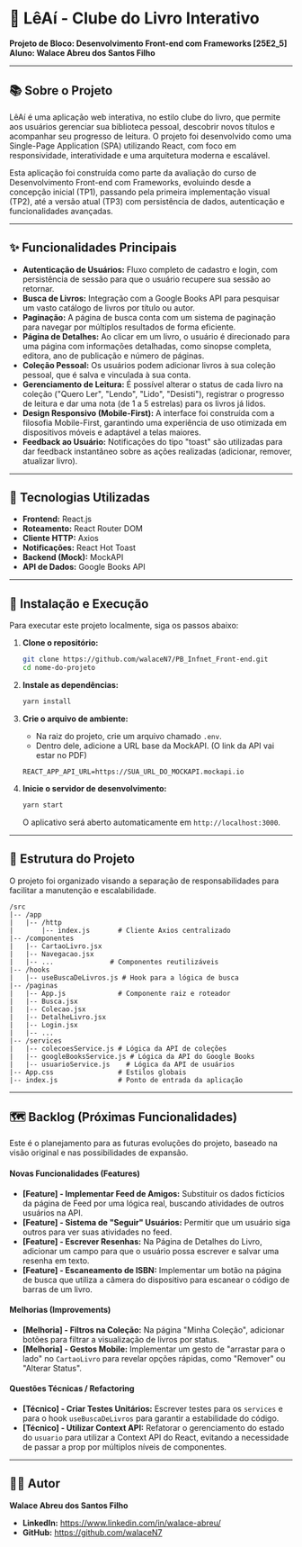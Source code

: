 # 📖 LêAí - Clube do Livro Interativo

**Projeto de Bloco: Desenvolvimento Front-end com Frameworks [25E2_5]**
**Aluno: Walace Abreu dos Santos Filho**

---

## 📚 Sobre o Projeto

LêAí é uma aplicação web interativa, no estilo clube do livro, que permite aos usuários gerenciar sua biblioteca pessoal, descobrir novos títulos e acompanhar seu progresso de leitura. O projeto foi desenvolvido como uma Single-Page Application (SPA) utilizando React, com foco em responsividade, interatividade e uma arquitetura moderna e escalável.

Esta aplicação foi construída como parte da avaliação do curso de Desenvolvimento Front-end com Frameworks, evoluindo desde a concepção inicial (TP1), passando pela primeira implementação visual (TP2), até a versão atual (TP3) com persistência de dados, autenticação e funcionalidades avançadas.

---

## ✨ Funcionalidades Principais

- **Autenticação de Usuários:** Fluxo completo de cadastro e login, com persistência de sessão para que o usuário recupere sua sessão ao retornar.
- **Busca de Livros:** Integração com a Google Books API para pesquisar um vasto catálogo de livros por título ou autor.
- **Paginação:** A página de busca conta com um sistema de paginação para navegar por múltiplos resultados de forma eficiente.
- **Página de Detalhes:** Ao clicar em um livro, o usuário é direcionado para uma página com informações detalhadas, como sinopse completa, editora, ano de publicação e número de páginas.
- **Coleção Pessoal:** Os usuários podem adicionar livros à sua coleção pessoal, que é salva e vinculada à sua conta.
- **Gerenciamento de Leitura:** É possível alterar o status de cada livro na coleção ("Quero Ler", "Lendo", "Lido", "Desisti"), registrar o progresso de leitura e dar uma nota (de 1 a 5 estrelas) para os livros já lidos.
- **Design Responsivo (Mobile-First):** A interface foi construída com a filosofia Mobile-First, garantindo uma experiência de uso otimizada em dispositivos móveis e adaptável a telas maiores.
- **Feedback ao Usuário:** Notificações do tipo "toast" são utilizadas para dar feedback instantâneo sobre as ações realizadas (adicionar, remover, atualizar livro).

---

## 🚀 Tecnologias Utilizadas

- **Frontend:** React.js
- **Roteamento:** React Router DOM
- **Cliente HTTP:** Axios
- **Notificações:** React Hot Toast
- **Backend (Mock):** MockAPI
- **API de Dados:** Google Books API

---

## 🔧 Instalação e Execução

Para executar este projeto localmente, siga os passos abaixo:

1.  **Clone o repositório:**

    ```bash
    git clone https://github.com/walaceN7/PB_Infnet_Front-end.git
    cd nome-do-projeto
    ```

2.  **Instale as dependências:**

    ```bash
    yarn install
    ```

3.  **Crie o arquivo de ambiente:**

    - Na raiz do projeto, crie um arquivo chamado `.env`.
    - Dentro dele, adicione a URL base da MockAPI. (O link da API vai estar no PDF)

    ```
    REACT_APP_API_URL=https://SUA_URL_DO_MOCKAPI.mockapi.io
    ```

4.  **Inicie o servidor de desenvolvimento:**
    ```bash
    yarn start
    ```
    O aplicativo será aberto automaticamente em `http://localhost:3000`.

---

## 📂 Estrutura do Projeto

O projeto foi organizado visando a separação de responsabilidades para facilitar a manutenção e escalabilidade.

```
/src
|-- /app
|   |-- /http
|       |-- index.js       # Cliente Axios centralizado
|-- /componentes
|   |-- CartaoLivro.jsx
|   |-- Navegacao.jsx
|   |-- ...              # Componentes reutilizáveis
|-- /hooks
|   |-- useBuscaDeLivros.js # Hook para a lógica de busca
|-- /paginas
|   |-- App.js             # Componente raiz e roteador
|   |-- Busca.jsx
|   |-- Colecao.jsx
|   |-- DetalheLivro.jsx
|   |-- Login.jsx
|   |-- ...
|-- /services
|   |-- colecoesService.js # Lógica da API de coleções
|   |-- googleBooksService.js # Lógica da API do Google Books
|   |-- usuarioService.js    # Lógica da API de usuários
|-- App.css                # Estilos globais
|-- index.js               # Ponto de entrada da aplicação
```

---

## 🗺️ Backlog (Próximas Funcionalidades)

Este é o planejamento para as futuras evoluções do projeto, baseado na visão original e nas possibilidades de expansão.

#### Novas Funcionalidades (Features)

- **[Feature] - Implementar Feed de Amigos:** Substituir os dados fictícios da página de Feed por uma lógica real, buscando atividades de outros usuários na API.
- **[Feature] - Sistema de "Seguir" Usuários:** Permitir que um usuário siga outros para ver suas atividades no feed.
- **[Feature] - Escrever Resenhas:** Na Página de Detalhes do Livro, adicionar um campo para que o usuário possa escrever e salvar uma resenha em texto.
- **[Feature] - Escaneamento de ISBN:** Implementar um botão na página de busca que utiliza a câmera do dispositivo para escanear o código de barras de um livro.

#### Melhorias (Improvements)

- **[Melhoria] - Filtros na Coleção:** Na página "Minha Coleção", adicionar botões para filtrar a visualização de livros por status.
- **[Melhoria] - Gestos Mobile:** Implementar um gesto de "arrastar para o lado" no `CartaoLivro` para revelar opções rápidas, como "Remover" ou "Alterar Status".

#### Questões Técnicas / Refactoring

- **[Técnico] - Criar Testes Unitários:** Escrever testes para os `services` e para o hook `useBuscaDeLivros` para garantir a estabilidade do código.
- **[Técnico] - Utilizar Context API:** Refatorar o gerenciamento do estado do `usuario` para utilizar a Context API do React, evitando a necessidade de passar a prop por múltiplos níveis de componentes.

---

## 👨‍💻 Autor

**Walace Abreu dos Santos Filho**

- **LinkedIn:** https://www.linkedin.com/in/walace-abreu/
- **GitHub:** https://github.com/walaceN7
